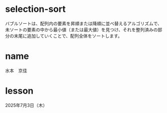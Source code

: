 # selection-sort
バブルソートは、配列内の要素を昇順または降順に並べ替えるアルゴリズムで、未ソートの要素の中から最小値（または最大値）を見つけ、それを整列済みの部分の末尾に追加していくことで、配列全体をソートします。

# name
水本　京佳

# lesson
2025年7月3日（木）